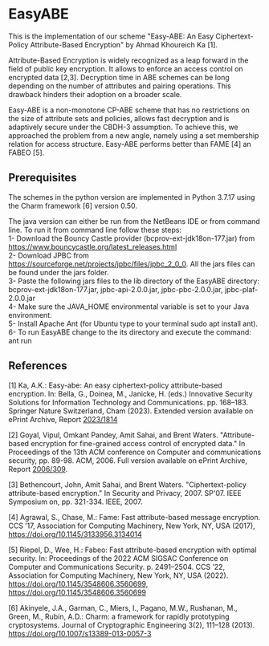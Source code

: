 # EasyABE
This is the implementation of our scheme "Easy-ABE: An Easy Ciphertext-Policy Attribute-Based Encryption" by Ahmad Khoureich Ka [1].

Attribute-Based Encryption is widely recognized as a leap forward in the field of public key encryption. It allows to enforce an access control on encrypted data [2,3]. Decryption time in ABE schemes can be long depending on the number of attributes and pairing operations. This drawback hinders their adoption on a broader scale.

Easy-ABE is a non-monotone CP-ABE scheme that has no restrictions on the size of attribute sets and policies, allows fast decryption and is adaptively secure under the CBDH-3 assumption. To achieve this, we approached the problem from a new angle, namely using a set membership relation for access structure. Easy-ABE performs better than FAME [4] an FABEO [5].

## Prerequisites
The schemes in the python version are implemented in Python 3.7.17 using the Charm framework [6] version 0.50.

The java version can either be run from the NetBeans IDE or from command line.
To run it from command line follow these steps:<br/> 
1- Download the Bouncy Castle provider (bcprov-ext-jdk18on-177.jar) from https://www.bouncycastle.org/latest_releases.html<br/>
2- Download JPBC from https://sourceforge.net/projects/jpbc/files/jpbc_2_0_0. All the jars files can be found under the jars folder.<br/>
3- Paste the following jars files to the lib directory of the EasyABE directory: bcprov-ext-jdk18on-177.jar, jpbc-api-2.0.0.jar, jpbc-pbc-2.0.0.jar, jpbc-plaf-2.0.0.jar<br/>
4- Make sure the JAVA_HOME environmental variable is set to your Java environment.<br/>
5- Install Apache Ant (for Ubuntu type to your terminal sudo apt install ant).<br/>
6- To run EasyABE change to the its directory and execute the command: ant run

## References

[1] Ka, A.K.: Easy-abe: An easy ciphertext-policy attribute-based encryption. In: Bella, G., Doinea, M., Janicke, H. (eds.) Innovative Security Solutions for Information Technology and Communications. pp. 168–183. Springer Nature Switzerland, Cham (2023). Extended version available on ePrint Archive, Report [2023/1814](https://eprint.iacr.org/2023/1814)

[2] Goyal, Vipul, Omkant Pandey, Amit Sahai, and Brent Waters. "Attribute-based encryption for fine-grained access control of encrypted data." In Proceedings of the 13th ACM conference on Computer and communications security, pp. 89-98. ACM, 2006. Full version available on ePrint Archive, Report [2006/309](https://eprint.iacr.org/2006/309).

[3] Bethencourt, John, Amit Sahai, and Brent Waters. "Ciphertext-policy attribute-based encryption." In Security and Privacy, 2007. SP'07. IEEE Symposium on, pp. 321-334. IEEE, 2007.

[4] Agrawal, S., Chase, M.: Fame: Fast attribute-based message encryption. CCS ’17, Association for Computing Machinery, New York, NY, USA (2017), https://doi.org/10.1145/3133956.3134014

[5] Riepel, D., Wee, H.: Fabeo: Fast attribute-based encryption with optimal security. In: Proceedings of the 2022 ACM SIGSAC Conference on Computer and Communications Security. p. 2491–2504. CCS ’22, Association for Computing Machinery, New York, NY, USA (2022). https://doi.org/10.1145/3548606.3560699, https://doi.org/10.1145/3548606.3560699

[6] Akinyele, J.A., Garman, C., Miers, I., Pagano, M.W., Rushanan, M., Green, M., Rubin, A.D.: Charm: a framework for rapidly prototyping cryptosystems. Journal of Cryptographic Engineering 3(2), 111–128 (2013). https://doi.org/10.1007/s13389-013-0057-3
